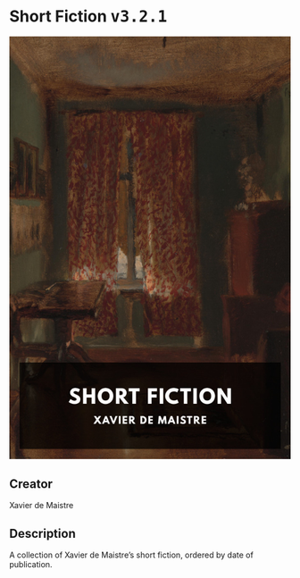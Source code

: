 
# Short Fiction <kbd>v3.2.1</kbd>

<center>
  <img src="./cover-1024.jpg"/>
</center>

## Creator
Xavier de Maistre

## Description
A collection of Xavier de Maistre’s short fiction, ordered by date of publication.
